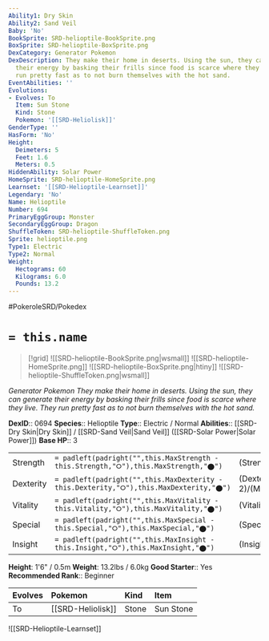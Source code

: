 ```yaml
---
Ability1: Dry Skin
Ability2: Sand Veil
Baby: 'No'
BookSprite: SRD-helioptile-BookSprite.png
BoxSprite: SRD-helioptile-BoxSprite.png
DexCategory: Generator Pokemon
DexDescription: They make their home in deserts. Using the sun, they can generate
  their energy by basking their frills since food is scarce where they live. They
  run pretty fast as to not burn themselves with the hot sand.
EventAbilities: ''
Evolutions:
- Evolves: To
  Item: Sun Stone
  Kind: Stone
  Pokemon: '[[SRD-Heliolisk]]'
GenderType: ''
HasForm: 'No'
Height:
  Deimeters: 5
  Feet: 1.6
  Meters: 0.5
HiddenAbility: Solar Power
HomeSprite: SRD-helioptile-HomeSprite.png
Learnset: '[[SRD-Helioptile-Learnset]]'
Legendary: 'No'
Name: Helioptile
Number: 694
PrimaryEggGroup: Monster
SecondaryEggGroup: Dragon
ShuffleToken: SRD-helioptile-ShuffleToken.png
Sprite: helioptile.png
Type1: Electric
Type2: Normal
Weight:
  Hectograms: 60
  Kilograms: 6.0
  Pounds: 13.2
---
```


#PokeroleSRD/Pokedex

# `= this.name`

> [!grid]
> ![[SRD-helioptile-BookSprite.png|wsmall]]
> ![[SRD-helioptile-HomeSprite.png]]
> ![[SRD-helioptile-BoxSprite.png|htiny]]
> ![[SRD-helioptile-ShuffleToken.png|wsmall]]


*Generator Pokemon*
*They make their home in deserts. Using the sun, they can generate their energy by basking their frills since food is scarce where they live. They run pretty fast as to not burn themselves with the hot sand.*

**DexID**:: 0694
**Species**:: Helioptile
**Type**:: Electric / Normal
**Abilities**:: [[SRD-Dry Skin|Dry Skin]] / [[SRD-Sand Veil|Sand Veil]] ([[SRD-Solar Power|Solar Power]])
**Base HP**:: 3

|           |                                                                                        |                                          |
| --------- | -------------------------------------------------------------------------------------- | ---------------------------------------- |
| Strength  | `= padleft(padright("",this.MaxStrength - this.Strength,"⭘"),this.MaxStrength,"⬤")`    | (Strength::1)/(MaxStrength::3)   |
| Dexterity | `= padleft(padright("",this.MaxDexterity - this.Dexterity,"⭘"),this.MaxDexterity,"⬤")` | (Dexterity:: 2)/(MaxDexterity::5) |
| Vitality  | `= padleft(padright("",this.MaxVitality - this.Vitality,"⭘"),this.MaxVitality,"⬤")`    | (Vitality::1)/(MaxVitality::3)   |
| Special   | `= padleft(padright("",this.MaxSpecial - this.Special,"⭘"),this.MaxSpecial,"⬤")`       | (Special::2)/(MaxSpecial::4)     |
| Insight   | `= padleft(padright("",this.MaxInsight - this.Insight,"⭘"),this.MaxInsight,"⬤")`       | (Insight::1)/(MaxInsight::3)     |

**Height**: 1'6" / 0.5m
**Weight**: 13.2lbs / 6.0kg
**Good Starter**:: Yes
**Recommended Rank**:: Beginner

| Evolves   | Pokemon           | Kind   | Item      |
|:----------|:------------------|:-------|:----------|
| To        | [[SRD-Heliolisk]] | Stone  | Sun Stone |

![[SRD-Helioptile-Learnset]]